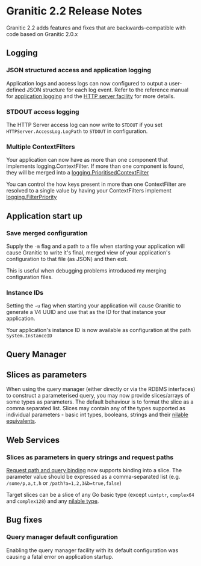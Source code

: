 # Granitic 2.2 Release Notes

Granitic 2.2 adds features and fixes that are backwards-compatible with code based on Granitic 2.0.x 

## Logging

### JSON structured access and application logging

Application logs and access logs can now configured to output a user-defined JSON structure for each log event. 
Refer to the reference manual for [application logging](https://granitic.io/ref/logging-format-output) 
and the [HTTP server facility](https://granitic.io/ref/http-server) for more details. 

### STDOUT access logging

The HTTP Server access log can now write to `STDOUT` if you set `HTTPServer.AccessLog.LogPath` to `STDOUT` in configuration.

### Multiple ContextFilters

Your application can now have as more than one component that implements logging.ContextFilter. If more than
one component is found, they will be merged into a [logging.PrioritisedContextFilter](https://godoc.org/github.com/graniticio/granitic/logging#PrioritisedContextFilter)

You can control the how keys present in more than one ContextFilter are resolved to a single value by
having your ContextFilters implement [logging.FilterPriority](https://godoc.org/github.com/graniticio/granitic/logging#FilterPriority)

## Application start up

### Save merged configuration

Supply the `-m` flag and a path to a file when starting your application will cause Granitic to write it's final, merged
view of your application's configuration to that file (as JSON) and then exit.

This is useful when debugging problems introduced my merging configuration files.

### Instance IDs

Setting the `-u` flag when starting your application will cause Granitic to generate a V4 UUID and use that as the ID
for that instance your application.

Your application's instance ID is now available as configuration at the path `System.InstanceID`

## Query Manager

## Slices as parameters

When using the query manager (either directly or via the RDBMS interfaces) to construct a parameterised query, you
may now provide slices/arrays of some types as parameters. The default behaviour is to format the slice as a comma separated
list. Slices may contain any of the types supported as individual parameters - basic int types, booleans, strings and their
[nilable equivalents](https://granitic.io/ref/nilable-types).

## Web Services

### Slices as parameters in query strings and request paths

[Request path and query binding](https://granitic.io/ref/capture-web-service-data) now supports binding into a slice. 
The parameter value should be expressed as a comma-separated list (e.g. `/some/p,a,t,h` or `/path?a=1,2,3&b=true,false`)

Target slices can be a slice of any Go basic type (except `uintptr`, `complex64` and `complex128`) and any 
[nilable type](https://granitic.io/ref/nilable-types).

## Bug fixes

### Query manager default configuration

Enabling the query manager facility with its default configuration was causing a fatal error on application startup.